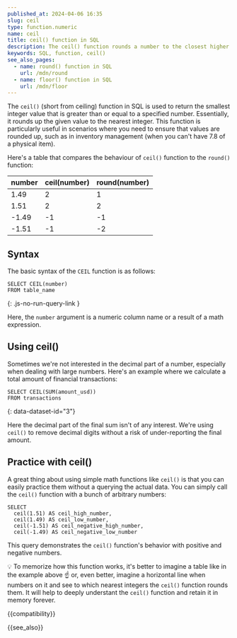```yaml
---
published_at: 2024-04-06 16:35
slug: ceil
type: function.numeric
name: ceil
title: ceil() function in SQL
description: The ceil() function rounds a number to the closest higher integer.
keywords: SQL, function, ceil()
see_also_pages:
  - name: round() function in SQL
    url: /mdn/round
  - name: floor() function in SQL
    url: /mdn/floor
---
```


The `ceil()` (short from ceiling) function in SQL is used to return the smallest integer value that is greater than or equal to a specified number. Essentially, it rounds up the given value to the nearest integer. This function is particularly useful in scenarios where you need to ensure that values are rounded up, such as in inventory management (when you can't have 7.8 of a physical item).

Here's a table that compares the behaviour of `ceil()` function to the `round()` function:

| number | ceil(number) | round(number) |
| ----- | ----- | ----- |
| 1.49 | 2 | 1 |
| 1.51 | 2 | 2 |
| -1.49 | -1 | -1 |
| -1.51 | -1 | -2 |

## Syntax

The basic syntax of the `CEIL` function is as follows:

~~~pgsql
SELECT CEIL(number)
FROM table_name
~~~
{: .js-no-run-query-link }

Here, the `number` argument is a numeric column name or a result of a math expression.

## Using ceil()

Sometimes we're not interested in the decimal part of a number, especially when dealing with large numbers. Here's an example where we calculate a total amount of financial transactions:

~~~pgsql
SELECT CEIL(SUM(amount_usd))
FROM transactions
~~~
{: data-dataset-id="3"}

Here the decimal part of the final sum isn't of any interest. We're using `ceil()` to remove decimal digits without a risk of under-reporting the final amount.

## Practice with ceil()

A great thing about using simple math functions like `ceil()` is that you can easily practice them without a querying the actual data. You can simply call the `ceil()` function with a bunch of arbitrary numbers:

~~~pgsql
SELECT
  ceil(1.51) AS ceil_high_number,
  ceil(1.49) AS ceil_low_number,
  ceil(-1.51) AS ceil_negative_high_number,
  ceil(-1.49) AS ceil_negative_low_number
~~~

This query demonstrates the `ceil()` function's behavior with positive and negative numbers.

:bulb: To memorize how this function works, it's better to imagine a table like in the example above :point_up: or, even better, imagine a horizontal line when numbers on it and see to which nearest integers the `ceil()` function rounds them. It will help to deeply understant the `ceil()` function and retain it in memory forever.

{{compatibility}}

{{see_also}}
